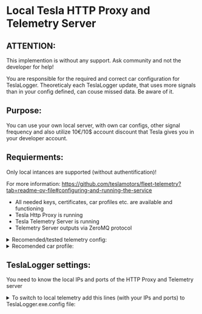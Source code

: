 # Local Tesla HTTP Proxy and Telemetry Server

## ATTENTION: ##
This implemention is without any support. Ask community and not the developer for help!

You are responsible for the required and correct car configuration for TeslaLogger. 
Theoreticaly each TeslaLogger update, that uses more signals than in your config defined, can couse missed data. Be aware of it.

## Purpose: ##
You can use your own local server, with own car configs, other signal frequency and also utilize 10€/10$ account discount that Tesla gives you in your developer account.

## Requierments: ##
Only local intances are supported (without authentification)!

For more information: https://github.com/teslamotors/fleet-telemetry?tab=readme-ov-file#configuring-and-running-the-service

- All needed keys, certificates, car profiles etc. are available and functioning
- Tesla Http Proxy is running
- Tesla Telemetry Server is running
- Telemetry Server outputs via ZeroMQ protocol
<details>

<summary>Recomended/tested telemetry config:</summary>

```json
{
    "host": "",
    "port": 12345,
    "log_level": "debug",
    "json_log_enable": true,
    "namespace": "TeslaLogger",
    "reliable_ack": true,
    "transmit_decoded_records": true,
    "logger": {
      "verbose": true
    },
    "zmq": {
        "addr": "tcp://*:5284",
        "verbose": true
    },
    "records": {
      "alerts": [
          "zmq"
      ],
      "errors": [
          "zmq"
      ],
      "V": [
          "zmq"
      ]
    },
    "tls": {
      "server_cert": "/certs/fullchain.pem",
      "server_key": "/certs/private.pem"
    }
}
```

</details>

<details>

<summary>Recomended car profile:</summary>

```json
{
  "vins": ["XP7XXXXXXXX0000000"],
  "config": {
    "hostname": "telemetry.yourdomain.com",
    "port": 12345,
    "ca": "${ca_data}",
    "prefer_typed": true,
    "fields": {
      "PackVoltage": { "interval_seconds": 10, "resend_interval_seconds": 120, "minimum_delta": 0.5 },
      "PackCurrent": { "interval_seconds": 10, "resend_interval_seconds": 120, "minimum_delta": 0.2 },
      "ACChargingPower": { "interval_seconds": 10, "resend_interval_seconds": 120, "minimum_delta": 0.1 },
      "ACChargingEnergyIn" : { "interval_seconds": 60, "resend_interval_seconds": 600, "minimum_delta": 0.1 },
      "DCChargingPower": { "interval_seconds": 1, "resend_interval_seconds": 120, "minimum_delta": 0.1 },
      "DCChargingEnergyIn" : { "interval_seconds": 30, "resend_interval_seconds": 120, "minimum_delta": 0.1},
      "ChargeLimitSoc": { "interval_seconds": 30, "resend_interval_seconds": 86400, "minimum_delta": 1 },
      "FastChargerPresent": { "interval_seconds": 5 },
      "Location": { "interval_seconds": 1, "minimum_delta": 3},
      "VehicleSpeed": { "interval_seconds": 1 },
      "Gear": { "interval_seconds": 5, "resend_interval_seconds": 120 },
      "EstBatteryRange": { "interval_seconds": 30 },
      "RatedRange": { "interval_seconds": 30 },
      "IdealBatteryRange": { "interval_seconds": 30 },
      "Soc": { "interval_seconds": 15, "resend_interval_seconds": 300, "minimum_delta": 0.1 },
      "ModuleTempMax": { "interval_seconds": 60 , "minimum_delta": 0.1 },
      "NumModuleTempMax": { "interval_seconds": 60 },
      "ModuleTempMin": { "interval_seconds": 60 , "minimum_delta": 0.1 },
      "NumModuleTempMin": { "interval_seconds": 60 },
      "NumBrickVoltageMax": { "interval_seconds": 60 },
      "BrickVoltageMax": { "interval_seconds": 60, "minimum_delta": 0.001 },
      "NumBrickVoltageMin": { "interval_seconds": 60 },
      "BrickVoltageMin": { "interval_seconds": 60, "minimum_delta": 0.001 },
      "Odometer": { "interval_seconds": 30 },
      "EnergyRemaining": { "interval_seconds": 60, "minimum_delta": 0.1 },
      "TimeToFullCharge": { "interval_seconds": 60 },
      "EstBatteryRange": { "interval_seconds": 60, "minimum_delta": 0.1 },
      "SentryMode": { "interval_seconds": 10 },
      "ChargeState": { "interval_seconds": 10 },
      "DetailedChargeState": { "interval_seconds": 10, "resend_interval_seconds": 120 },
      "BatteryHeaterOn": { "interval_seconds": 10 },
      "DoorState": { "interval_seconds": 10, "resend_interval_seconds": 300 },
      "FdWindow": { "interval_seconds": 10, "resend_interval_seconds": 300 },
      "FpWindow": { "interval_seconds": 10, "resend_interval_seconds": 300 },
      "RdWindow": { "interval_seconds": 10, "resend_interval_seconds": 300 },
      "RpWindow": { "interval_seconds": 10, "resend_interval_seconds": 300 },
      "TpmsPressureFl": { "interval_seconds": 10, "resend_interval_seconds": 300, "minimum_delta": 0.01 },
      "TpmsPressureFr": { "interval_seconds": 10, "resend_interval_seconds": 300, "minimum_delta": 0.01 },
      "TpmsPressureRl": { "interval_seconds": 10, "resend_interval_seconds": 300, "minimum_delta": 0.01 },
      "TpmsPressureRr": { "interval_seconds": 10, "resend_interval_seconds": 300, "minimum_delta": 0.01 },
      "SpeedLimitMode": { "interval_seconds": 30 },
      "VehicleName": { "interval_seconds": 600 },
      "CarType": { "interval_seconds": 600 },
      "Trim": { "interval_seconds": 600 },
      "Version": { "interval_seconds": 600 },
      "InsideTemp": { "interval_seconds": 60, "minimum_delta": 0.1 },
      "OutsideTemp": { "interval_seconds": 60, "minimum_delta": 0.1 },
      "Locked": { "interval_seconds": 5 },
      "ChargePortDoorOpen": { "interval_seconds": 10 },
      "PreconditioningEnabled": { "interval_seconds": 30 },
      "DefrostForPreconditioning": { "interval_seconds": 30 },
      "DefrostMode": { "interval_seconds": 60 },
      "FastChargerType": { "interval_seconds": 10 },
      "HvacACEnabled": { "interval_seconds": 60 },
      "HvacAutoMode": { "interval_seconds": 60 },
      "HvacLeftTemperatureRequest": { "interval_seconds": 60 },
      "HvacSteeringWheelHeatAuto": { "interval_seconds": 60 },
      "HvacSteeringWheelHeatLevel": { "interval_seconds": 60 },
      "SoftwareUpdateVersion": { "interval_seconds": 600 },
      "SoftwareUpdateDownloadPercentComplete": { "interval_seconds": 600 },
      "SoftwareUpdateExpectedDurationMinutes": { "interval_seconds": 600 },
      "SoftwareUpdateInstallationPercentComplete": { "interval_seconds": 600 },
      "SoftwareUpdateScheduledStartTime": { "interval_seconds": 600 },
      "WiperHeatEnabled": { "interval_seconds": 10 },
      "RouteTrafficMinutesDelay": { "interval_seconds": 10 },
      "MilesToArrival": { "interval_seconds": 10 },
      "MinutesToArrival": { "interval_seconds": 10 },
      "OriginLocation": { "interval_seconds": 10 },
      "DestinationLocation": { "interval_seconds": 10 },
      "DestinationName": { "interval_seconds": 10 },
      "ExpectedEnergyPercentAtTripArrival": { "interval_seconds": 10 }
    }
  }
}
```

</details>

## TeslaLogger settings: ##
You need to know the local IPs and ports of the HTTP Proxy and Telemetry server

<details>

<summary>To switch to local telemetry add this lines (with your IPs and ports) to TeslaLogger.exe.config file:</summary>

```xml
            <setting name="TeslaHttpProxyURL" serializeAs="String">
                <value>https://192.x.x.x:4443</value>
            </setting>
            <setting name="TelemetryServerURL" serializeAs="String">
                <value>tcp://192.x.x.x:5284</value>
            </setting>
            <setting name="TelemetryServerType" serializeAs="String">
                <value>ZMQ</value>
            </setting>
            <setting name="TelemetryClientID" serializeAs="String">
                <value>xxxxxxxxxx-xxxxxx-xxxxx-xxxxxxxxx</value>
            </setting>
```
</details>
